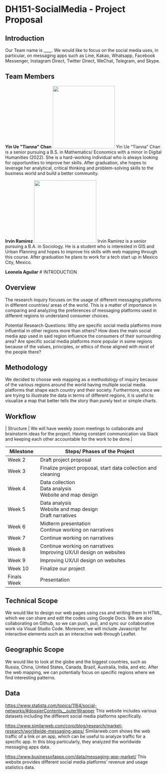 # DH151-SocialMedia - Project Proposal
 
## Introduction
Our Team name is ____.
We would like to focus on the social media uses, in particular, on messaging apps such as Line, Kakao, Whatsapp, Facebook Messenger, Instagram Direct, Twitter Direct, WeChat, Telegram, and Skype. 
 
## Team Members
**Yin Ue "Tianna" Chan** 
<img src="https://media-exp1.licdn.com/dms/image/C5603AQE1rl-7O7DIqA/profile-displayphoto-shrink_800_800/0/1558023875966?e=1655337600&v=beta&t=81lA8R8NIq4fjkHsiKX49BaHsQ5oA_SeAMQnkAGFxvE" width="200"> 
Yin Ue “Tianna” Chan is a senior pursuing a B.S. in Mathematics/ Economics with a minor in Digital Humanities (2022). She is a hard-working individual who is always looking for opportunities to improve her skills. After graduation, she hopes to leverage her analytical, critical thinking and problem-solving skills to the business world and build a better community.
 
**Irvin Ramirez** 
<img src="https://imgur.com/a/60PLEcJ" width="200"> 
Irvin Ramirez is a senior pursuing a B.A. in Sociology. He is a student who is interested in GIS and Urban Planning and hopes to improve his skills with web mapping through this course. After graduation he plans to work for a tech start up in Mexico City, Mexico. 
 
 **Leonela Aguilar** 
#<img src="" width=""> 
INTRODUCTION
 
## Overview
The research inquiry focuses on the usage of different messaging platforms in different countries/ areas of the world. This is a matter of importance in comparing and analyzing the preferences of messaging platforms used in different regions to understand consumer choices.
 
Potential Research Questions:
Why are specific social media platforms more influential in other regions more than others? 
How does the main social media app used in said region influence the consumers of their surrounding area? 
Are specific social media platforms more popular in some regions because of the values, principles, or ethics of those aligned	with most of the people there? 
 
## Methodology
We decided to choose web mapping as a methodology of inquiry because of the various regions around the world having multiple social media platforms that shape each country and their society. Furthermore, since we are trying to illustrate the data in terms of different regions, it is useful to visualize a map that better tells the story than purely text or simple charts.
 
## Workflow
| Structure | We will have weekly zoom meetings to collaborate and brainstorm ideas for the project. Having constant communication via Slack and keeping each other accountable for the work to be done.|
 
| Milestone | Steps/ Phases of the Project |
| --- | --- |
| Week 2 | Draft project proposal |
| Week 3 | Finalize project proposal, start data collection and cleaning |
| Week 4 | Data collection <br> Data analysis <br> Website and map design |
| Week 5 | Data analysis <br> Website and map design <br> Draft narratives |
| Week 6 | Midterm presentation <br> Continue working on narratives|
| Week 7 | Continue working on narratives <br> |
| Week 8 | Continue working on narratives <br> Improving UX/UI design on websites |
| Week 9 | Improving UX/UI design on websites <br>|
| Week 10 | Finalize our project |
| Finals Week | Presentation |
 
## Technical Scope
We would like to design our web pages using css and writing them in HTML, which we can share and edit the codes using Google Docs. We are also collaborating on Github, so we can push, pull, and sync our collaborative work via Visual Studio Code. Moreover, we will include Javascript for interactive elements such as an interactive web through Leaflet.
 
## Geographic Scope
We would like to look at the globe and the biggest countries, such as Russia, China, United States, Canada, Brazil, Australia, India, and etc. After the web mapping, we can potentially focus on specific regions where we find interesting patterns.  
 
## Data
 
https://www.statista.com/topics/1164/social-networks/#dossierContents__outerWrapper
This website includes various datasets including the different social media platforms specifically.
 
https://www.similarweb.com/corp/blog/research/market-research/worldwide-messaging-apps/
Similarweb.com shows the web traffic of a link or an app, which can be useful to analyze traffic for a specific app. In this blog particularly, they analyzed the worldwide messaging apps data.

https://www.businessofapps.com/data/messaging-app-market/
This website provides different social media platforms’ revenue and usage statistics data.
